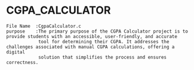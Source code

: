 # CGPA_CALCULATOR
    File Name  :CgpaCalculator.c 
    purpose    :The primary purpose of the CGPA Calculator project is to provide students with an accessible, user-friendly, and accurate 
                tool for determining their CGPA. It addresses the challenges associated with manual CGPA calculations, offering a digital 
                solution that simplifies the process and ensures correctness. 


